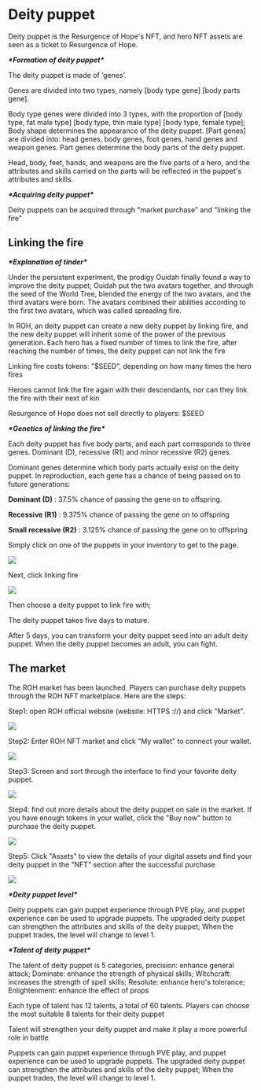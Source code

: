 # Deity puppet

Deity puppet is the Resurgence of Hope's NFT, and hero NFT assets are seen as a ticket to Resurgence of Hope.

_**\*Formation of deity puppet\***_

The deity puppet is made of ‘genes’.

Genes are divided into two types, namely \[body type gene] \[body parts gene].

Body type genes were divided into 3 types, with the proportion of \[body type, fat male type] \[body type, thin male type] \[body type, female type]; Body shape determines the appearance of the deity puppet. \[Part genes] are divided into: head genes, body genes, foot genes, hand genes and weapon genes. Part genes determine the body parts of the deity puppet.

Head, body, feet, hands, and weapons are the five parts of a hero, and the attributes and skills carried on the parts will be reflected in the puppet's attributes and skills.

_**\*Acquiring deity puppet\***_

Deity puppets can be acquired through "market purchase" and "linking the fire"

## Linking the fire

_**\*Explanation of tinder\***_

Under the persistent experiment, the prodigy Ouidah finally found a way to improve the deity puppet; Ouidah put the two avatars together, and through the seed of the World Tree, blended the energy of the two avatars, and the third avatars were born. The avatars combined their abilities according to the first two avatars, which was called spreading fire.

In ROH, an deity puppet can create a new deity puppet by linking fire, and the new deity puppet will inherit some of the power of the previous generation. Each hero has a fixed number of times to link the fire, after reaching the number of times, the deity puppet can not link the fire

Linking fire costs tokens: "$SEED", depending on how many times the hero fires

Heroes cannot link the fire again with their descendants, nor can they link the fire with their next of kin

Resurgence of Hope does not sell directly to players: $SEED

_**\*Genetics of linking the fire\***_

Each deity puppet has five body parts, and each part corresponds to three genes. Dominant (D), recessive (R1) and minor recessive (R2) genes.

Dominant genes determine which body parts actually exist on the deity puppet. In reproduction, each gene has a chance of being passed on to future generations:

**Dominant (D)** : 37.5% chance of passing the gene on to offspring.

**Recessive (R1)** : 9.375% chance of passing the gene on to offspring

**Small recessive (R2)** : 3.125% chance of passing the gene on to offspring

Simply click on one of the puppets in your inventory to get to the page.

![](../.gitbook/assets/lf.png)

Next, click linking fire

![](../.gitbook/assets/lf1.png)

Then choose a deity puppet to link fire with;

The deity puppet takes five days to mature.

After 5 days, you can transform your deity puppet seed into an adult deity puppet. When the deity puppet becomes an adult, you can fight.

## The market

The ROH market has been launched. Players can purchase deity puppets through the ROH NFT marketplace. Here are the steps:

Step1: open ROH official website (website: HTTPS ://) and click "Market".

![](../.gitbook/assets/scgm.png)

Step2: Enter ROH NFT market and click "My wallet" to connect your wallet.

![](../.gitbook/assets/qb.png)

Step3: Screen and sort through the interface to find your favorite deity puppet.

![](../.gitbook/assets/px.png)

Step4: find out more details about the deity puppet on sale in the market. If you have enough tokens in your wallet, click the "Buy now" button to purchase the deity puppet.

![](../.gitbook/assets/gm.png)

Step5: Click "Assets" to view the details of your digital assets and find your deity puppet in the "NFT" section after the successful purchase

![](../.gitbook/assets/zc.png)

_**\*Deity puppet level\***_

Deity puppets can gain puppet experience through PVE play, and puppet experience can be used to upgrade puppets. The upgraded deity puppet can strengthen the attributes and skills of the deity puppet; When the puppet trades, the level will change to level 1.

_**\*Talent of deity puppet\***_

The talent of deity puppet is 5 categories, precision: enhance general attack; Dominate: enhance the strength of physical skills; Witchcraft: increases the strength of spell skills; Resolute: enhance hero's tolerance; Enlightenment: enhance the effect of props

Each type of talent has 12 talents, a total of 60 talents. Players can choose the most suitable 8 talents for their deity puppet

Talent will strengthen your deity puppet and make it play a more powerful role in battle

Puppets can gain puppet experience through PVE play, and puppet experience can be used to upgrade puppets. The upgraded deity puppet can strengthen the attributes and skills of the deity puppet; When the puppet trades, the level will change to level 1.

